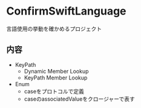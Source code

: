 # ConfirmSwiftLanguage
言語使用の挙動を確かめるプロジェクト

## 内容
- KeyPath
  - Dynamic Member Lookup
  - KeyPath Member Lookup
- Enum
  - caseをプロトコルで定義
  - caseのassociatedValueをクロージャーで表す
